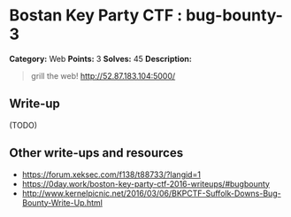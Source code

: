 # Bostan Key Party CTF : bug-bounty-3

**Category:** Web
**Points:** 3
**Solves:** 45
**Description:**

> grill the web! <http://52.87.183.104:5000/>


## Write-up

(TODO)

## Other write-ups and resources

* <https://forum.xeksec.com/f138/t88733/?langid=1> 
* <https://0day.work/boston-key-party-ctf-2016-writeups/#bugbounty>
* <http://www.kernelpicnic.net/2016/03/06/BKPCTF-Suffolk-Downs-Bug-Bounty-Write-Up.html>
